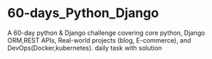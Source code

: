 # 60-days_Python_Django
A 60-day python &amp; Django challenge covering core python, Django ORM,REST APIs, Real-world projects (blog, E-commerce), and DevOps(Docker,kubernetes). daily task with solution 
